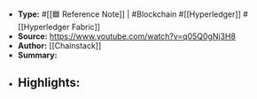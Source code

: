 - **Type:** #[[🟦 Reference Note]] | #Blockchain #[[Hyperledger]] #[[Hyperledger Fabric]]
- **Source:** https://www.youtube.com/watch?v=q05Q0gNj3H8 
- **Author:** [[Chainstack]] 
- **Summary:** 
- **Highlights:**
    - 
